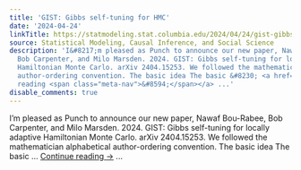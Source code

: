 ```yaml
---
title: 'GIST: Gibbs self-tuning for HMC'
date: '2024-04-24'
linkTitle: https://statmodeling.stat.columbia.edu/2024/04/24/gist-gibbs-self-tuning-for-hmc/
source: Statistical Modeling, Causal Inference, and Social Science
description: 'I&#8217;m pleased as Punch to announce our new paper, Nawaf Bou-Rabee,
  Bob Carpenter, and Milo Marsden. 2024. GIST: Gibbs self-tuning for locally adaptive
  Hamiltonian Monte Carlo. arXiv 2404.15253. We followed the mathematician alphabetical
  author-ordering convention. The basic idea The basic &#8230; <a href="https://statmodeling.stat.columbia.edu/2024/04/24/gist-gibbs-self-tuning-for-hmc/">Continue
  reading <span class="meta-nav">&#8594;</span></a> ...'
disable_comments: true
---
```

I&#8217;m pleased as Punch to announce our new paper, Nawaf Bou-Rabee, Bob Carpenter, and Milo Marsden. 2024. GIST: Gibbs self-tuning for locally adaptive Hamiltonian Monte Carlo. arXiv 2404.15253. We followed the mathematician alphabetical author-ordering convention. The basic idea The basic &#8230; <a href="https://statmodeling.stat.columbia.edu/2024/04/24/gist-gibbs-self-tuning-for-hmc/">Continue reading <span class="meta-nav">&#8594;</span></a> ...